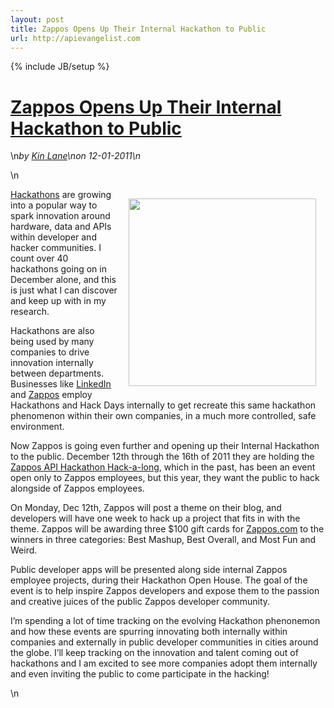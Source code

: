 ```yaml
---
layout: post
title: Zappos Opens Up Their Internal Hackathon to Public
url: http://apievangelist.com
---
```

{% include JB/setup %}<h1 class="title"><a href="#" rel="bookmark" title="Zappos Opens Up Their Internal Hackathon to Public">Zappos Opens Up Their Internal Hackathon to Public</a></h1>\n<i><span class="small">by</span> <a href="https://plus.google.com/106460238807821851374" rel="author">Kin Lane</a>\n<span class="small">on</span> <span class="post-date">12-01-2011</span>\n</i><p></p>\n<p><a title="Zappos API Hackathon" href="http://developer.zappos.com/blog/zappos-api-hackathon-hack-long-contest"><img style="padding: 15px;" src="http://kinlane-productions.s3.amazonaws.com/api-evangelist/zappos/hackathon_is_coming_2.jpg" alt="" width="300" align="right" /></a></p>
<p><a title="Hackathons" href="http://blog.apievangelist.com/events/">Hackathons</a> are growing into a popular way to spark innovation around hardware, data and APIs within developer and hacker communities.  I count over 40 hackathons going on in December alone, and this is just what I can discover and keep up with in my research.</p>
<p>Hackathons are also being used by many companies to drive innovation internally between departments. Businesses like <a title="LinkedIn" href="http://blog.linkedin.com/category/linkedin-hackdays/">LinkedIn</a> and <a title="Zappos" href="http://blog.programmableweb.com/2011/07/19/how-zappos-drives-internal-innovation-with-its-public-api/">Zappos</a> employ Hackathons and Hack Days internally to get recreate this same hackathon phenomenon within their own companies, in a much more controlled, safe environment.</p>
<p>Now Zappos is going even further and opening up their Internal Hackathon to the public.  December 12th through the 16th of 2011 they are holding the <a title="Zappos API Hackathon" href="http://developer.zappos.com/blog/zappos-api-hackathon-hack-long-contest">Zappos API Hackathon Hack-a-long</a>, which in the past, has been an event open only to Zappos employees, but this year, they want the public to hack alongside of Zappos employees.</p>
<p>On Monday, Dec 12th, Zappos will post a theme on their blog, and developers will  have one week to hack up a project that fits in with the theme.  Zappos will be awarding three $100 gift cards for <a title="Zappos.com" href="http://www.Zappos.com">Zappos.com</a> to the winners in three categories: Best Mashup, Best Overall, and Most Fun and Weird.</p>
<p>Public developer apps will be presented along side internal Zappos employee projects, during their Hackathon Open House.  The goal of the event is to help inspire Zappos developers and expose them to the passion and creative juices of the public Zappos developer community.</p>
<p>I&rsquo;m spending a lot of time tracking on the evolving Hackathon phenonemon and how these events are spurring innovating both internally within companies and externally in public developer communities in cities around the globe.  I&rsquo;ll keep tracking on the innovation and talent coming out of hackathons and I am excited to see more companies adopt them internally and even inviting the public to come participate in the hacking!</p>\n